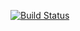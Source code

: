 [![Build Status](https://travis-ci.org/donark87/IS-219-Calculator-.svg?branch=master)](https://travis-ci.org/donark87/IS-219-Calculator-)
